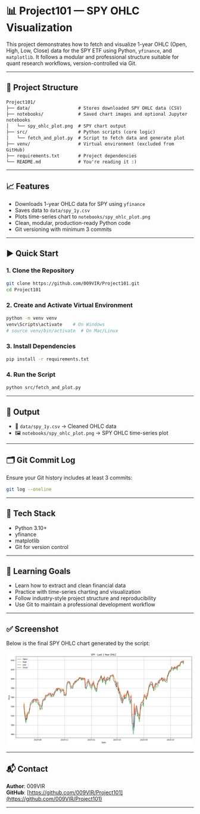 # 📊 Project101 — SPY OHLC Visualization

This project demonstrates how to fetch and visualize 1-year OHLC (Open, High, Low, Close) data for the SPY ETF using Python, `yfinance`, and `matplotlib`. It follows a modular and professional structure suitable for quant research workflows, version-controlled via Git.

---

## 📁 Project Structure

```
Project101/
├── data/                  # Stores downloaded SPY OHLC data (CSV)
├── notebooks/             # Saved chart images and optional Jupyter notebooks
│   └── spy_ohlc_plot.png  # SPY chart output
├── src/                   # Python scripts (core logic)
│   └── fetch_and_plot.py  # Script to fetch data and generate plot
├── venv/                  # Virtual environment (excluded from GitHub)
├── requirements.txt       # Project dependencies
└── README.md              # You're reading it :)
```

---

## 📈 Features

- Downloads 1-year OHLC data for SPY using `yfinance`
- Saves data to `data/spy_1y.csv`
- Plots time-series chart to `notebooks/spy_ohlc_plot.png`
- Clean, modular, production-ready Python code
- Git versioning with minimum 3 commits

---

## ▶️ Quick Start

### 1. Clone the Repository

```bash
git clone https://github.com/009VIR/Project101.git
cd Project101
```

### 2. Create and Activate Virtual Environment

```bash
python -m venv venv
venv\Scripts\activate    # On Windows
# source venv/bin/activate  # On Mac/Linux
```

### 3. Install Dependencies

```bash
pip install -r requirements.txt
```

### 4. Run the Script

```bash
python src/fetch_and_plot.py
```

---

## 🧪 Output

- 📄 `data/spy_1y.csv` → Cleaned OHLC data
- 🖼️ `notebooks/spy_ohlc_plot.png` → SPY OHLC time-series plot

---

## 🗂️ Git Commit Log

Ensure your Git history includes at least 3 commits:

```bash
git log --oneline
```

---

## 🔧 Tech Stack

- Python 3.10+
- yfinance
- matplotlib
- Git for version control

---

## 🧠 Learning Goals

- Learn how to extract and clean financial data
- Practice with time-series charting and visualization
- Follow industry-style project structure and reproducibility
- Use Git to maintain a professional development workflow

---

## ✅ Screenshot

Below is the final SPY OHLC chart generated by the script:

![SPY OHLC](notebooks/spy_ohlc_plot.png)

---

## 📬 Contact

**Author**: 009VIR  
**GitHub**: [https://github.com/009VIR/Project101](https://github.com/009VIR/Project101)

---

